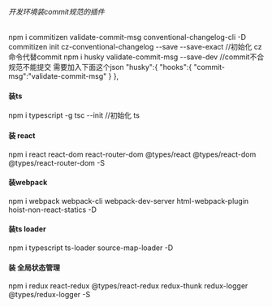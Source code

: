 ######  开发环境装commit规范的插件 
npm i commitizen validate-commit-msg conventional-changelog-cli -D 
commitizen init cz-conventional-changelog --save --save-exact   //初始化 cz命令代替commit
npm i husky validate-commit-msg --save-dev //commit不合规范不能提交 需要加入下面这个json
"husky":{
    "hooks":{
      "commit-msg":"validate-commit-msg"
    }
  },

#### 装ts   
npm i typescript -g 
tsc --init //初始化 ts

####  装 react
npm i react react-dom react-router-dom @types/react @types/react-dom @types/react-router-dom -S
#### 装webpack 
npm i webpack webpack-cli webpack-dev-server html-webpack-plugin hoist-non-react-statics -D
#### 装ts loader
npm i typescript ts-loader source-map-loader -D
#### 装  全局状态管理
npm i redux react-redux  @types/react-redux redux-thunk redux-logger @types/redux-logger -S